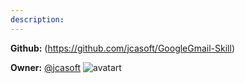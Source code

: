 ```yaml
---
description: 
---
```



**Github:** (https://github.com/jcasoft/GoogleGmail-Skill)

**Owner:** [@jcasoft](https://github.com/jcasoft) ![avatart](https://avatars0.githubusercontent.com/u/2822015?v=4)

